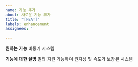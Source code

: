 ```yaml
---
name: 기능 추가
about: 새로운 기능 추가
title: "[FEAT]"
labels: enhancement
assignees: ''

---
```


**원하는 기능**
비동기 시스템

**기능에 대한 설명**
멀티 지원 가능하며 원자성 및 속도가 보장된 시스템
